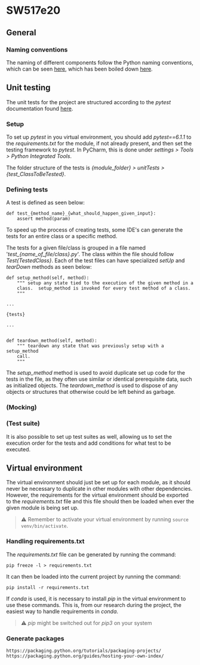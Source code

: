 # SW517e20

## General

### Naming conventions

The naming of different components follow the Python naming conventions, which can be seen [here](https://www.python.org/dev/peps/pep-0008/), which has been boiled down [here](https://visualgit.readthedocs.io/en/latest/pages/naming_convention.html).

## Unit testing
The unit tests for the project are structured according to the _pytest_ documentation found [here](https://docs.pytest.org/en/stable/contents.html#toc).

### Setup
To set up _pytest_ in you virtual environment, you should add _pytest==6.1.1_ to the _requirements.txt_ for the module, if not already present, and then set the testing framework to _pytest_. In PyCharm, this is done under _settings > Tools > Python Integrated Tools_.

The folder structure of the tests is _{module\_folder} > unitTests > {test\_ClassToBeTested}_.

### Defining tests

A test is defined as seen below:

	def test_{method_name}_{what_should_happen_given_input}:
		assert method(param)

To speed up the process of creating tests, some IDE's can generate the tests for an entire class or a specific method.

The tests for a given file/class is grouped in a file named '_test\_{name\_of\_file/class}.py_'. The class within the file should follow _Test{TestedClass}_. Each of the test files can have specialized _setUp_ and _tearDown_ methods as seen below:

	def setup_method(self, method):
		""" setup any state tied to the execution of the given method in a
		class.  setup_method is invoked for every test method of a class.
		"""

	...

	{tests}

	...


	def teardown_method(self, method):
		""" teardown any state that was previously setup with a setup_method
		call.
		"""

The _setup\_method_ method is used to avoid duplicate set up code for the tests in the file, as they often use similar or identical prerequisite data, such as initialized objects. The _teardown\_method_ is used to dispose of any objects or structures that otherwise could be left behind as garbage.

### (Mocking)

### (Test suite)
It is also possible to set up test suites as well, allowing us to set the execution order for the tests and add conditions for what test to be executed.

## Virtual environment

The virtual environment should just be set up for each module, as it should never be necessary to duplicate in other modules with other dependencies. However, the requirements for the virtual environment should be exported to the _requirements.txt_ file and this file should then be loaded when ever the given module is being set up.

> :warning: Remember to activate your virtual environment by running `source venv/bin/activate`.

### Handling requirements.txt

The _requirements.txt_ file can be generated by running the command:

    pip freeze -l > requirements.txt

It can then be loaded into the current project by running the command:

    pip install -r requirements.txt

If _conda_ is used, it is necessary to install _pip_ in the virtual environment to use these commands. This is, from our research during the project, the easiest way to handle requirements in _conda_.

> :warning: _pip_ might be switched out for _pip3_ on your system

### Generate packages
```
https://packaging.python.org/tutorials/packaging-projects/
https://packaging.python.org/guides/hosting-your-own-index/
```

